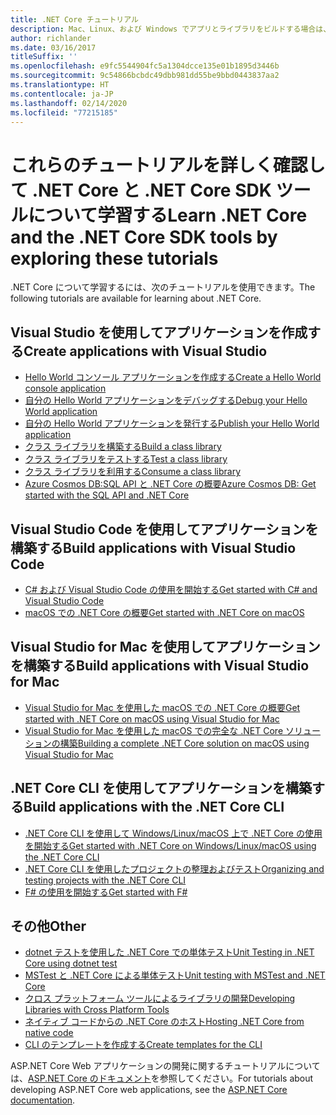 ```yaml
---
title: .NET Core チュートリアル
description: Mac、Linux、および Windows でアプリとライブラリをビルドする場合は、.NET Core について学習するためのチュートリアルに従ってください。
author: richlander
ms.date: 03/16/2017
titleSuffix: ''
ms.openlocfilehash: e9fc5544904fc5a1304dcce135e01b1895d3446b
ms.sourcegitcommit: 9c54866bcbdc49dbb981dd55be9bbd0443837aa2
ms.translationtype: HT
ms.contentlocale: ja-JP
ms.lasthandoff: 02/14/2020
ms.locfileid: "77215185"
---
```

# <a name="learn-net-core-and-the-net-core-sdk-tools-by-exploring-these-tutorials"></a><span data-ttu-id="203e6-103">これらのチュートリアルを詳しく確認して .NET Core と .NET Core SDK ツールについて学習する</span><span class="sxs-lookup"><span data-stu-id="203e6-103">Learn .NET Core and the .NET Core SDK tools by exploring these tutorials</span></span>

<span data-ttu-id="203e6-104">.NET Core について学習するには、次のチュートリアルを使用できます。</span><span class="sxs-lookup"><span data-stu-id="203e6-104">The following tutorials are available for learning about .NET Core.</span></span>

## <a name="create-applications-with-visual-studio"></a><span data-ttu-id="203e6-105">Visual Studio を使用してアプリケーションを作成する</span><span class="sxs-lookup"><span data-stu-id="203e6-105">Create applications with Visual Studio</span></span>

- [<span data-ttu-id="203e6-106">Hello World コンソール アプリケーションを作成する</span><span class="sxs-lookup"><span data-stu-id="203e6-106">Create a Hello World console application</span></span>](with-visual-studio.md)
- [<span data-ttu-id="203e6-107">自分の Hello World アプリケーションをデバッグする</span><span class="sxs-lookup"><span data-stu-id="203e6-107">Debug your Hello World application</span></span>](debugging-with-visual-studio.md)
- [<span data-ttu-id="203e6-108">自分の Hello World アプリケーションを発行する</span><span class="sxs-lookup"><span data-stu-id="203e6-108">Publish your Hello World application</span></span>](publishing-with-visual-studio.md)
- [<span data-ttu-id="203e6-109">クラス ライブラリを構築する</span><span class="sxs-lookup"><span data-stu-id="203e6-109">Build a class library</span></span>](library-with-visual-studio.md)
- [<span data-ttu-id="203e6-110">クラス ライブラリをテストする</span><span class="sxs-lookup"><span data-stu-id="203e6-110">Test a class library</span></span>](testing-library-with-visual-studio.md)
- [<span data-ttu-id="203e6-111">クラス ライブラリを利用する</span><span class="sxs-lookup"><span data-stu-id="203e6-111">Consume a class library</span></span>](consuming-library-with-visual-studio.md)
- [<span data-ttu-id="203e6-112">Azure Cosmos DB:SQL API と .NET Core の概要</span><span class="sxs-lookup"><span data-stu-id="203e6-112">Azure Cosmos DB: Get started with the SQL API and .NET Core</span></span>](/azure/cosmos-db/sql-api-dotnetcore-get-started)

## <a name="build-applications-with-visual-studio-code"></a><span data-ttu-id="203e6-113">Visual Studio Code を使用してアプリケーションを構築する</span><span class="sxs-lookup"><span data-stu-id="203e6-113">Build applications with Visual Studio Code</span></span>

- [<span data-ttu-id="203e6-114">C# および Visual Studio Code の使用を開始する</span><span class="sxs-lookup"><span data-stu-id="203e6-114">Get started with C# and Visual Studio Code</span></span>](with-visual-studio-code.md)
- [<span data-ttu-id="203e6-115">macOS での .NET Core の概要</span><span class="sxs-lookup"><span data-stu-id="203e6-115">Get started with .NET Core on macOS</span></span>](using-on-macos.md)

## <a name="build-applications-with-visual-studio-for-mac"></a><span data-ttu-id="203e6-116">Visual Studio for Mac を使用してアプリケーションを構築する</span><span class="sxs-lookup"><span data-stu-id="203e6-116">Build applications with Visual Studio for Mac</span></span>

- [<span data-ttu-id="203e6-117">Visual Studio for Mac を使用した macOS での .NET Core の概要</span><span class="sxs-lookup"><span data-stu-id="203e6-117">Get started with .NET Core on macOS using Visual Studio for Mac</span></span>](using-on-mac-vs.md)
- [<span data-ttu-id="203e6-118">Visual Studio for Mac を使用した macOS での完全な .NET Core ソリューションの構築</span><span class="sxs-lookup"><span data-stu-id="203e6-118">Building a complete .NET Core solution on macOS using Visual Studio for Mac</span></span>](using-on-mac-vs-full-solution.md)

## <a name="build-applications-with-the-net-core-cli"></a><span data-ttu-id="203e6-119">.NET Core CLI を使用してアプリケーションを構築する</span><span class="sxs-lookup"><span data-stu-id="203e6-119">Build applications with the .NET Core CLI</span></span>

- [<span data-ttu-id="203e6-120">.NET Core CLI を使用して Windows/Linux/macOS 上で .NET Core の使用を開始する</span><span class="sxs-lookup"><span data-stu-id="203e6-120">Get started with .NET Core on Windows/Linux/macOS using the .NET Core CLI</span></span>](cli-create-console-app.md)
- [<span data-ttu-id="203e6-121">.NET Core CLI を使用したプロジェクトの整理およびテスト</span><span class="sxs-lookup"><span data-stu-id="203e6-121">Organizing and testing projects with the .NET Core CLI</span></span>](testing-with-cli.md)
- [<span data-ttu-id="203e6-122">F# の使用を開始する</span><span class="sxs-lookup"><span data-stu-id="203e6-122">Get started with F#</span></span>](../../fsharp/get-started/get-started-command-line.md)

## <a name="other"></a><span data-ttu-id="203e6-123">その他</span><span class="sxs-lookup"><span data-stu-id="203e6-123">Other</span></span>

- [<span data-ttu-id="203e6-124">dotnet テストを使用した .NET Core での単体テスト</span><span class="sxs-lookup"><span data-stu-id="203e6-124">Unit Testing in .NET Core using dotnet test</span></span>](../testing/unit-testing-with-dotnet-test.md)
- [<span data-ttu-id="203e6-125">MSTest と .NET Core による単体テスト</span><span class="sxs-lookup"><span data-stu-id="203e6-125">Unit testing with MSTest and .NET Core</span></span>](../testing/unit-testing-with-mstest.md)
- [<span data-ttu-id="203e6-126">クロス プラットフォーム ツールによるライブラリの開発</span><span class="sxs-lookup"><span data-stu-id="203e6-126">Developing Libraries with Cross Platform Tools</span></span>](libraries.md)
- [<span data-ttu-id="203e6-127">ネイティブ コードからの .NET Core のホスト</span><span class="sxs-lookup"><span data-stu-id="203e6-127">Hosting .NET Core from native code</span></span>](netcore-hosting.md)
- [<span data-ttu-id="203e6-128">CLI のテンプレートを作成する</span><span class="sxs-lookup"><span data-stu-id="203e6-128">Create templates for the CLI</span></span>](cli-templates-create-item-template.md)

<span data-ttu-id="203e6-129">ASP.NET Core Web アプリケーションの開発に関するチュートリアルについては、[ASP.NET Core のドキュメント](/aspnet/core/)を参照してください。</span><span class="sxs-lookup"><span data-stu-id="203e6-129">For tutorials about developing ASP.NET Core web applications, see the [ASP.NET Core documentation](/aspnet/core/).</span></span>
